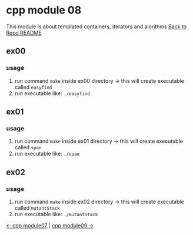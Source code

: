 # cpp module 08
This module is about templated containers, iterators and alorithms
[Back to Repo README](../README.md)

## ex00
### usage
1. run command `make` inside ex00 directory -> this will create executable called `easyfind`
2. run executable like: `./easyfind`

## ex01
### usage
1. run command `make` inside ex01 directory -> this will create executable called `span`
2. run executable like: `./span`

## ex02
### usage
1. run command `make` inside ex02 directory -> this will create executable called `mutantStack`
2. run executable like: `./mutantStack`


[← cpp module07](../cpp07/README.md) | [cpp module09 →](../cpp09/README.md)

